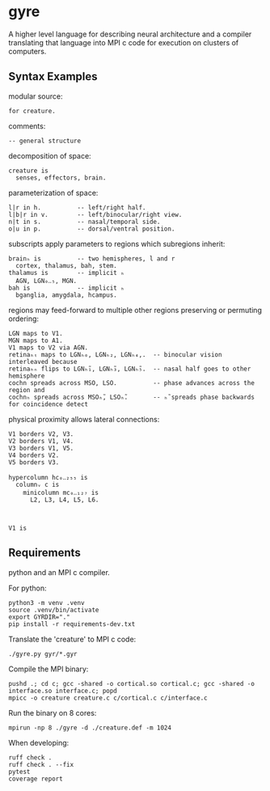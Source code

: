 # gyre
A higher level language for describing neural architecture and a compiler translating that language into MPI c code for execution on clusters of computers.

## Syntax Examples

modular source:
```
for creature.
``` 

comments:
```
-- general structure
```

decomposition of space:
```
creature is
  senses, effectors, brain.
```

parameterization of space:
```
l|r in h.          -- left/right half.
l|b|r in v.        -- left/binocular/right view.
n|t in s.          -- nasal/temporal side.
o|u in p.          -- dorsal/ventral position.
```

subscripts apply parameters to regions which subregions inherit:
```
brainₕ is          -- two hemispheres, l and r
  cortex, thalamus, bah, stem.
thalamus is        -- implicit ₕ
  AGN, LGN₀‥₅, MGN. 
bah is             -- implicit ₕ
  bganglia, amygdala, hcampus.
```

regions may feed-forward to multiple other regions preserving or permuting ordering:
```
LGN maps to V1.
MGN maps to A1.
V1 maps to V2 via AGN.
retinaₕₜ maps to LGNₕ₀, LGNₕ₂, LGNₕ₄,.  -- binocular vision interleaved because
retinaₕₙ flips to LGNₕ̃₁, LGNₕ̃₃, LGNₕ̃₅.  -- nasal half goes to other hemisphere
cochn spreads across MSO, LSO.          -- phase advances across the region and
cochnₕ spreads across MSOₕ̃, LSOₕ̃.       -- ₕ̃ spreads phase backwards for coincidence detect
```

physical proximity allows lateral connections:
```
V1 borders V2, V3.
V2 borders V1, V4.
V3 borders V1, V5.
V4 borders V2.
V5 borders V3.
```


```
hypercolumn hc₀‥₂₅₅ is
  columnᵥ c is
    minicolumn mc₀‥₁₂₇ is
      L2, L3, L4, L5, L6.



V1 is
```


## Requirements 

python and an MPI c compiler.

For python:
```
python3 -m venv .venv
source .venv/bin/activate
export GYRDIR="."
pip install -r requirements-dev.txt
```

Translate the 'creature' to MPI c code:
```
./gyre.py gyr/*.gyr
```

Compile the MPI binary:
```
pushd .; cd c; gcc -shared -o cortical.so cortical.c; gcc -shared -o interface.so interface.c; popd
mpicc -o creature creature.c c/cortical.c c/interface.c
```

Run the binary on 8 cores:
```
mpirun -np 8 ./gyre -d ./creature.def -m 1024
```

When developing:
```
ruff check .
ruff check . --fix
pytest
coverage report
```

